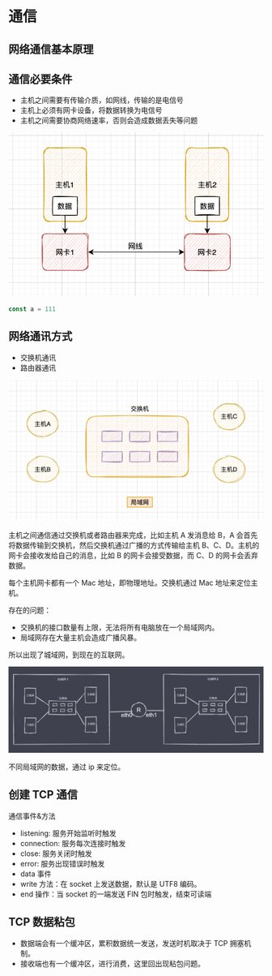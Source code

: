 # 通信

## 网络通信基本原理

## 通信必要条件

- 主机之间需要有传输介质，如网线，传输的是电信号
- 主机上必须有网卡设备，将数据转换为电信号
- 主机之间需要协商网络速率，否则会造成数据丢失等问题

![](./imgs/2022-04-05-19-07-58.png)

```js
const a = 111
```

## 网络通讯方式

- 交换机通讯
- 路由器通讯

![](./imgs/2022-04-05-19-13-53.png)

主机之间通信通过交换机或者路由器来完成，比如主机 A 发消息给 B，A 会首先将数据传输到交换机，然后交换机通过广播的方式传输给主机 B、C、D。主机的网卡会接收发给自己的消息，比如 B 的网卡会接受数据，而 C、D 的网卡会丢弃数据。

每个主机网卡都有一个 Mac 地址，即物理地址。交换机通过 Mac 地址来定位主机。

存在的问题：

- 交换机的接口数量有上限，无法将所有电脑放在一个局域网内。
- 局域网存在大量主机会造成广播风暴。

所以出现了城域网，到现在的互联网。

![](./imgs/2022-04-05-19-22-50.png)

不同局域网的数据，通过 ip 来定位。

## 创建 TCP 通信

通信事件&方法

- listening: 服务开始监听时触发
- connection: 服务每次连接时触发
- close: 服务关闭时触发
- error: 服务出现错误时触发
- data 事件
- write 方法：在 socket 上发送数据，默认是 UTF8 编码。
- end 操作：当 socket 的一端发送 FIN 包时触发，结束可读端


## TCP 数据粘包

- 数据端会有一个缓冲区，累积数据统一发送，发送时机取决于 TCP 拥塞机制。
- 接收端也有一个缓冲区，进行消费，这里回出现粘包问题。

